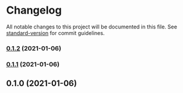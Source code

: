 # Changelog

All notable changes to this project will be documented in this file. See [standard-version](https://github.com/conventional-changelog/standard-version) for commit guidelines.

### [0.1.2](https://github.com/adurc/cli/compare/v0.1.1...v0.1.2) (2021-01-06)

### [0.1.1](https://github.com/adurc/cli/compare/v0.1.0...v0.1.1) (2021-01-06)

## 0.1.0 (2021-01-06)
